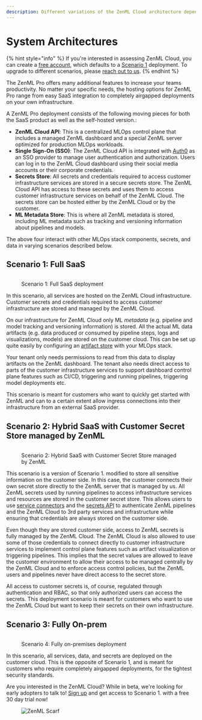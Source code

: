 ```yaml
---
description: Different variations of the ZenML Cloud architecture depending on your needs.
---
```


# System Architectures

{% hint style="info" %}
If you're interested in assessing ZenML Cloud, you can create
a [free account](https://cloud.zenml.io/?utm\_source=docs\&utm\_medium=referral\_link\&utm\_campaign=cloud\_promotion\&utm\_content=signup\_link),
which defaults to a [Scenario 1](./#scenario-1-full-saas) deployment. To upgrade
to different scenarios, please [reach out to us](mailto:cloud@zenml.io).
{% endhint %}

The ZenML Pro offers many additional features to increase your teams
productivity. No matter your specific needs, the hosting options for ZenML Pro
range from easy SaaS integration to completely airgapped deployments on your own
infrastructure.

A ZenML Pro deployment consists of the following moving pieces for both the SaaS
product as well as the self-hosted version.:

* **ZenML Cloud API**: This is a centralized MLOps control plane that includes a
  managed ZenML dashboard and a special ZenML server optimized for production
  MLOps workloads.
* **Single Sign-On (SSO)**: The ZenML Cloud API is integrated
  with [Auth0](https://auth0.com/) as an SSO provider to manage user
  authentication and authorization. Users can log in to the ZenML Cloud
  dashboard using their social media accounts or their corporate credentials.
* **Secrets Store**: All secrets and credentials required to access customer
  infrastructure services are stored in a secure secrets store. The ZenML Cloud
  API has access to these secrets and uses them to access customer
  infrastructure services on behalf of the ZenML Cloud. The secrets store can be
  hosted either by the ZenML Cloud or by the customer.
* **ML Metadata Store**: This is where all ZenML metadata is stored, including
  ML metadata such as tracking and versioning information about pipelines and
  models.

The above four interact with other MLOps stack components, secrets, and data in
varying scenarios described below.

## Scenario 1: Full SaaS

<div data-full-width="false">

<figure><img src="../../../../.gitbook/assets/cloud_architecture_scenario_1.png" alt=""><figcaption><p>Scenario 1: Full SaaS deployment</p></figcaption></figure>

</div>

In this scenario, all services are hosted on the ZenML Cloud infrastructure.
Customer secrets and credentials required to access customer infrastructure are
stored and managed by the ZenML Cloud.

On our infrastructure for ZenML Cloud only ML _metadata_ (e.g. pipeline and
model tracking and versioning information) is stored. All the actual ML data
artifacts (e.g. data produced or consumed by pipeline steps, logs and
visualizations, models) are stored on the customer cloud. This can be set up
quite easily by configuring
an [artifact store](../../component-guide/artifact-stores/artifact-stores.md)
with your MLOps stack.

Your tenant only needs permissions to read from this data to display artifacts
on the ZenML dashboard. The tenant also needs direct access to parts of the
customer infrastructure services to support dashboard control plane features
such as CI/CD, triggering and running pipelines, triggering model deployments
etc.

This scenario is meant for customers who want to quickly get started with ZenML
and can to a certain extent allow ingress connections into their infrastructure
from an external SaaS provider.

## Scenario 2: Hybrid SaaS with Customer Secret Store managed by ZenML

<div data-full-width="false">

<figure><img src="../../../../.gitbook/assets/cloud_architecture_scenario_2.png" alt=""><figcaption><p>Scenario 2: Hybrid SaaS with Customer Secret Store managed by ZenML</p></figcaption></figure>

</div>

This scenario is a version of Scenario 1. modified to store all sensitive
information on the customer side. In this case, the customer connects their own
secret store directly to the ZenML server that is managed by us. All ZenML
secrets used by running pipelines to access infrastructure services and
resources are stored in the customer secret store. This allows users to
use [service connectors](../../how-to/auth-management/service-connectors-guide.md)
and the [secrets API](../../how-to/interact-with-secrets.md) to authenticate
ZenML pipelines and the ZenML Cloud to 3rd party services and infrastructure
while ensuring that credentials are always stored on the customer side.

Even though they are stored customer side, access to ZenML secrets is fully
managed by the ZenML Cloud. The ZenML Cloud is also allowed to use some of those
credentials to connect directly to customer infrastructure services to implement
control plane features such as artifact visualization or triggering pipelines.
This implies that the secret values are allowed to leave the customer
environment to allow their access to be managed centrally by the ZenML Cloud and
to enforce access control policies, but the ZenML users and pipelines never have
direct access to the secret store.

All access to customer secrets is, of course, regulated through authentication
and RBAC, so that only authorized users can access the secrets. This deployment
scenario is meant for customers who want to use the ZenML Cloud but want to keep
their secrets on their own infrastructure.

## Scenario 3: Fully On-prem

<div data-full-width="false">

<figure><img src="../../../../.gitbook/assets/cloud_architecture_scenario_5.png" alt=""><figcaption><p>Scenario 4: Fully on-premises deployment</p></figcaption></figure>

</div>

In this scenario, all services, data, and secrets are deployed on the customer
cloud. This is the opposite of Scenario 1, and is meant for customers who
require completely airgapped deployments, for the tightest security standards.

Are you interested in the ZenML Cloud? While in beta, we're looking for early
adopters to talk
to! [Sign up](https://cloud.zenml.io/?utm\_source=docs\&utm\_medium=referral\_link\&utm\_campaign=cloud\_promotion\&utm\_content=signup\_link)
and get access to Scenario 1. with a free 30 day trial now!

<figure><img src="https://static.scarf.sh/a.png?x-pxid=f0b4f458-0a54-4fcd-aa95-d5ee424815bc" alt="ZenML Scarf"><figcaption></figcaption></figure>
